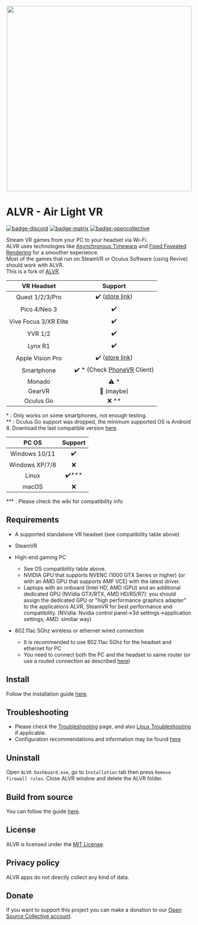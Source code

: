<p align="center"> <img width="500" src="resources/alvr_combined_logo_hq.png"/> </p>

# ALVR - Air Light VR

[![badge-discord][]][link-discord] [![badge-matrix][]][link-matrix] [![badge-opencollective][]][link-opencollective]

Stream VR games from your PC to your headset via Wi-Fi.  
ALVR uses technologies like [Asynchronous Timewarp](https://developer.oculus.com/documentation/native/android/mobile-timewarp-overview) and [Fixed Foveated Rendering](https://developer.oculus.com/documentation/native/android/mobile-ffr) for a smoother experience.  
Most of the games that run on SteamVR or Oculus Software (using Revive) should work with ALVR.  
This is a fork of [ALVR](https://github.com/polygraphene/ALVR).

|      VR Headset       |                                           Support                                            |
|:---------------------:|:--------------------------------------------------------------------------------------------:|
|    Quest 1/2/3/Pro    |     :heavy_check_mark: ([store link](https://www.meta.com/experiences/7674846229245715))     |
|     Pico 4/Neo 3      |                                      :heavy_check_mark:                                      |
| Vive Focus 3/XR Elite |                                      :heavy_check_mark:                                      |
|        YVR 1/2        |                                      :heavy_check_mark:                                      |
|        Lynx R1        |                                      :heavy_check_mark:                                      |
|   Apple Vision Pro    |       :heavy_check_mark: ([store link](https://apps.apple.com/app/alvr/id6479728026))        |
|      Smartphone       | :heavy_check_mark: * (Check [PhoneVR](https://github.com/PhoneVR-Developers/PhoneVR) Client) |
|        Monado         |                                         :warning: *                                          |
|        GearVR         |                                    :construction: (maybe)                                    |
|       Oculus Go       |                                            :x: **                                            |

\* : Only works on some smartphones, not enough testing.  
\** : Oculus Go support was dropped, the minimum supported OS is Android 8. Download the last compatible version [here](https://github.com/alvr-org/ALVR/releases/tag/v18.2.3).

|     PC OS      |        Support        |
| :------------: | :-------------------: |
| Windows 10/11  |  :heavy_check_mark:   |
| Windows XP/7/8 |          :x:          |
|     Linux      | :heavy_check_mark:*** |
|     macOS      |          :x:          |

\*** : Please check the wiki for compatibility info

## Requirements

-   A supported standalone VR headset (see compatibility table above)

-   SteamVR

-   High-end gaming PC
    -   See OS compatibility table above.
    -   NVIDIA GPU that supports NVENC (1000 GTX Series or higher) (or with an AMD GPU that supports AMF VCE) with the latest driver.
    -   Laptops with an onboard (Intel HD, AMD iGPU) and an additional dedicated GPU (NVidia GTX/RTX, AMD HD/R5/R7): you should assign the dedicated GPU or "high performance graphics adapter" to the applications ALVR, SteamVR for best performance and compatibility. (NVidia: Nvidia control panel->3d settings->application settings; AMD: similiar way)

-   802.11ac 5Ghz wireless or ethernet wired connection  
    -   It is recommended to use 802.11ac 5Ghz for the headset and ethernet for PC  
    -   You need to connect both the PC and the headset to same router (or use a routed connection as described [here](https://github.com/alvr-org/ALVR/wiki/ALVR-v14-and-Above))

## Install

Follow the installation guide [here](https://github.com/alvr-org/ALVR/wiki/Installation-guide).

## Troubleshooting

-   Please check the [Troubleshooting](https://github.com/alvr-org/ALVR/wiki/Troubleshooting) page, and also [Linux Troubleshooting](https://github.com/alvr-org/ALVR/wiki/Linux-Troubleshooting) if applicable.
-   Configuration recommendations and information may be found [here](https://github.com/alvr-org/ALVR/wiki/Information-and-Recommendations)

## Uninstall

Open `ALVR Dashboard.exe`, go to `Installation` tab then press `Remove firewall rules`. Close ALVR window and delete the ALVR folder.

## Build from source

You can follow the guide [here](https://github.com/alvr-org/ALVR/wiki/Building-From-Source).

## License

ALVR is licensed under the [MIT License](LICENSE).

## Privacy policy

ALVR apps do not directly collect any kind of data.

## Donate

If you want to support this project you can make a donation to our [Open Source Collective account](https://opencollective.com/alvr).

[badge-discord]: https://img.shields.io/discord/720612397580025886?style=for-the-badge&logo=discord&color=5865F2 "Join us on Discord"
[link-discord]: https://discord.gg/ALVR
[badge-matrix]: https://img.shields.io/static/v1?label=chat&message=%23alvr&style=for-the-badge&logo=matrix&color=blueviolet "Join us on Matrix"
[link-matrix]: https://matrix.to/#/#alvr:ckie.dev?via=ckie.dev
[badge-opencollective]: https://img.shields.io/opencollective/all/alvr?style=for-the-badge&logo=opencollective&color=79a3e6 "Donate"
[link-opencollective]: https://opencollective.com/alvr
